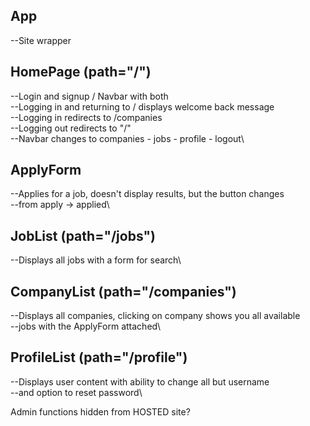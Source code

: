 ## App
--Site wrapper

## HomePage (path="/")
--Login and signup / Navbar with both\
--Logging in and returning to / displays welcome back message\
--Logging in redirects to /companies\
--Logging out redirects to "/"\
--Navbar changes to companies - jobs - profile - logout\

## ApplyForm
--Applies for a job, doesn't display results, but the button changes\
--from apply -> applied\

## JobList (path="/jobs")
--Displays all jobs with a form for search\

## CompanyList (path="/companies")
--Displays all companies, clicking on company shows you all available\
--jobs with the ApplyForm attached\

## ProfileList (path="/profile")
--Displays user content with ability to change all but username\
--and option to reset password\

Admin functions hidden from HOSTED site?